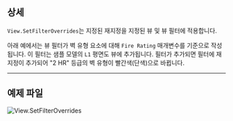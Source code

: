 ## 상세
`View.SetFilterOverrides`는 지정된 재지정을 지정된 뷰 및 뷰 필터에 적용합니다.

아래 예에서는 뷰 필터가 벽 유형 요소에 대해 `Fire Rating` 매개변수를 기준으로 작성됩니다. 이 필터는 샘플 모델의 `L1` 평면도 뷰에 추가됩니다. 필터가 추가되면 필터에 재지정이 추가되어 "2 HR" 등급의 벽 유형이 빨간색(단색)으로 바뀝니다.
___
## 예제 파일

![View.SetFilterOverrides](./Revit.Elements.Views.View.SetFilterOverrides_img.jpg)
